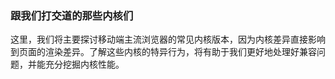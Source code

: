 ### 跟我们打交道的那些内核们

这里，我们将主要探讨移动端主流浏览器的常见内核版本，因为内核差异直接影响到页面的渲染差异。了解这些内核的特异行为，将有助于我们更好地处理好兼容问题，并能充分挖掘内核性能。